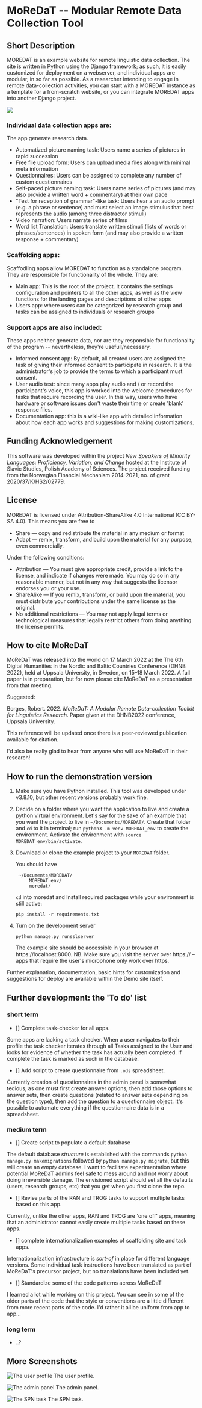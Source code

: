 # MoReDaT -- Modular Remote Data Collection Tool 


## Short Description

MOREDAT is an example website for remote linguistic data collection. The site is written in Python using the Django framework; as such, it is easily customized for deployment on a webserver, and individual apps are modular, in so far as possible. As a researcher intending to engage in remote data-collection activities, you can start with a MOREDAT instance as a template for a from-scratch website, or you can integrate MOREDAT apps into another Django project. 

![](media/screenshot_landing-page.png)


### Individual data collection apps are:

The app generate research data.

* Automatized picture naming task: Users name a series of pictures in rapid succession
* Free file upload form: Users can upload media files along with minimal meta information
* Questionnaires: Users can be assigned to complete any number of custom questionnaires
* Self-paced picture naming task: Users name series of pictures (and may also provide a written word + commentary) at their own pace
* "Test for reception of grammar"-like task: Users hear a an audio prompt (e.g. a phrase or sentence) and must select an image stimulus that best represents the audio (among three distractor stimuli)
* Video narration: Users narrate series of films
* Word list Translation: Users translate written stimuli (lists of words or phrases/sentences) in spoken form (and may also provide a written response + commentary)


### Scaffolding apps:

Scaffodling apps allow MOREDAT to function as a standalone program. They are responsible for functionality of the whole. They are:

* Main app: This is the root of the project. it contains the settings configuration and pointers to all the other apps, as well as the view functions for the landing pages and descriptions of other apps
* Users app: where users can be categorized by research group and tasks can be assigned to individuals or research groups


### Support apps are also included:

These apps neither generate data, nor are they responsible for functionality of the program -- nevertheless, they're usefull/necessary.

* Informed consent app: By default, all created users are assigned the task of giving their informed consent to participate in research. It is the administrator's job to provide the terms to which a participant must consent.
* User audio test: since many apps play audio and / or record the participant's voice, this app is worked into the welcome procedures for tasks that require recording the user. In this way, users who have hardware or software issues don't waste their time or create 'blank' response files.
* Documentation app: this is a wiki-like app with detailed information about how each app works and suggestions for making customizations.




## Funding Acknowledgement

This software was developed within the project _New Speakers of Minority Languages: Proficiency, Variation, and Change_ hosted at the Institute of Slavic Studies, Polish Academy of Sciences. The project received funding from the Norwegian Financial Mechanism 2014-2021, no. of grant 2020/37/K/HS2/02779.




## License

MOREDAT is licensed under Attribution-ShareAlike 4.0 International (CC BY-SA 4.0). This means you are free to 

* Share — copy and redistribute the material in any medium or format
* Adapt — remix, transform, and build upon the material
for any purpose, even commercially. 

Under the following conditions:

* Attribution — You must give appropriate credit, provide a link to the license, and indicate if changes were made. You may do so in any reasonable manner, but not in any way that suggests the licensor endorses you or your use.
* ShareAlike — If you remix, transform, or build upon the material, you must distribute your contributions under the same license as the original.
* No additional restrictions — You may not apply legal terms or technological measures that legally restrict others from doing anything the license permits.




## How to cite MoReDaT

MoReDaT was released into the world on 17 March 2022 at the The 6th Digital Humanities in the Nordic and Baltic Countries Conference (DHNB 2022), held at Uppsala University, in Sweden, on 15–18 March 2022. A full paper is in preparation, but for now please cite MoReDaT as a presentation from that meeting.

Suggested:

Borges, Robert. 2022. *MoReDaT: A Modular Remote Data-collection Toolkit for Linguistics Research*. Paper given at the DHNB2022 conference, Uppsala University.

This reference will be updated once there is a peer-reviewed publication available for citation.

I'd also be really glad to hear from anyone who will use MoReDaT in their research!




## How to run the demonstration version

1. Make sure you have Python installed. This tool was developed under v3.8.10, but other recent versions probably work fine.
2. Decide on a folder where you want the application to live and create a python virtual environment. Let's say for the sake of an example that you want the project to live in `~/Documents/MOREDAT/`. Create that folder and `cd` to it in terminal; run `python3 -m venv MOREDAT_env` to create the environment. Activate the environment with `source MOREDAT_env/bin/activate`.
3. Download or clone the example project to your `MOREDAT` folder.

	You should have 

		~/Documents/MOREDAT/
			MOREDAT_env/
			moredat/

 	`cd` into moredat and Install required packages while your environment is still active: 
 	
 	`pip install -r requirements.txt`
 	
4. Turn on the development server

    `python manage.py runsslserver` 

	The example site should be accessible in your browser at https://localhost:8000. NB. Make sure you visit the server over https:// – apps that require the user's microphone only work over https.

Further explanation, documentation, basic hints for customization and suggestions for deploy are available within the Demo site itself.




## Further development: the 'To do' list


### short term

* [] Complete task-checker for all apps. 

Some apps are lacking a task checker. When a user navigates to their profile the task checker iterates through all Tasks assigned to the User and looks for evidence of whether the task has actually been completed. If complete the task is marked as such in the database.


* [] Add script to create questionnaire from `.ods` spreadsheet.

Currently creation of questionnaires in the admin panel is somewhat tedious, as one must first create answer options, then add those options to answer sets, then create questions (related to answer sets depending on the question type), then add the question to a questionnaire object. It's possible to automate everything if the questionnaire data is in a spreadsheet.


### medium term

* [] Create script to populate a default database

The default database *structure* is established with the commands `python manage.py makemigrations` followed by `python manage.py migrate`, but this will create an *empty* database. I want to facilitate experimentation where potential MoReDaT admins feel safe to mess around and not worry about doing irreversible damage. The envisioned script should set all the defaults (users, research groups, etc) that you get when you first clone the repo.

* [] Revise parts of the RAN and TROG tasks to support multiple tasks based on this app.

Currently, unlike the other apps, RAN and TROG are 'one off' apps, meaning that an administrator cannot easily create multiple tasks based on these apps.

* [] complete internationalization examples of scaffolding site and task apps. 

Internationalization infrastructure is *sort-of* in place for different language versions. Some individual task instructions have been translated as part of MoReDaT's precursor project, but no translations have been included yet.

* [] Standardize some of the code patterns across MoReDaT

I learned a lot while working on this project. You can see in some of the older parts of the code that the style or conventions are a little different from more recent parts of the code. I'd rather it all be uniform from app to app...


### long term

* ..?




## More Screenshots

![The user profile](media/screenshot_user-profile.png)
The user profile.

![The admin panel](media/screenshot_admin-page.png)
The admin panel.

![The SPN task](media/screenshot_spn-task.png)
The SPN task.
